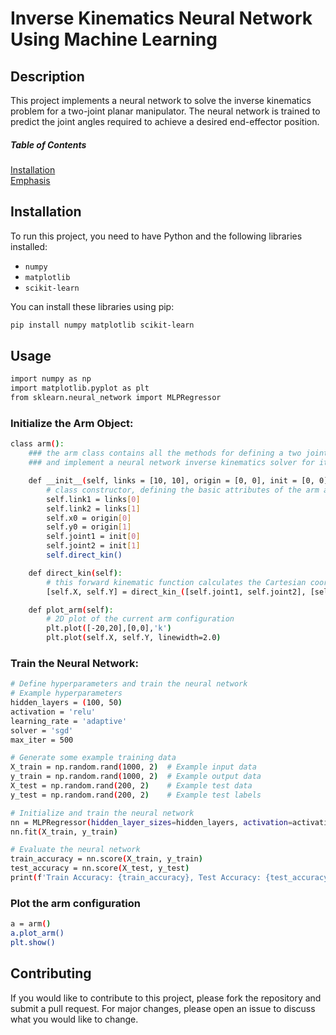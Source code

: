 # Inverse Kinematics Neural Network Using Machine Learning

## Description

This project implements a neural network to solve the inverse kinematics problem for a two-joint planar manipulator. The neural network is trained to predict the joint angles required to achieve a desired end-effector position.

##### Table of Contents  
[Installation](#installation)  
[Emphasis](#emphasis)  
<a name="installation"/>


## Installation

To run this project, you need to have Python and the following libraries installed:
- `numpy`
- `matplotlib`
- `scikit-learn`

You can install these libraries using pip:

```bash
pip install numpy matplotlib scikit-learn
```

## Usage

```bash
import numpy as np
import matplotlib.pyplot as plt
from sklearn.neural_network import MLPRegressor
```
### Initialize the Arm Object:
```bash
class arm():
    ### the arm class contains all the methods for defining a two joints planar manipulator,
    ### and implement a neural network inverse kinematics solver for it

    def __init__(self, links = [10, 10], origin = [0, 0], init = [0, 0]):
        # class constructor, defining the basic attributes of the arm and initial configuration
        self.link1 = links[0]
        self.link2 = links[1]
        self.x0 = origin[0]
        self.y0 = origin[1]
        self.joint1 = init[0]
        self.joint2 = init[1]
        self.direct_kin()

    def direct_kin(self):
        # this forward kinematic function calculates the Cartesian coordinates for the current joint configuration
        [self.X, self.Y] = direct_kin_([self.joint1, self.joint2], [self.link1, self.link2], [self.x0, self.y0])

    def plot_arm(self):
        # 2D plot of the current arm configuration
        plt.plot([-20,20],[0,0],'k')
        plt.plot(self.X, self.Y, linewidth=2.0)
```
### Train the Neural Network:
```bash
# Define hyperparameters and train the neural network
# Example hyperparameters
hidden_layers = (100, 50)
activation = 'relu'
learning_rate = 'adaptive'
solver = 'sgd'
max_iter = 500

# Generate some example training data
X_train = np.random.rand(1000, 2)  # Example input data
y_train = np.random.rand(1000, 2)  # Example output data
X_test = np.random.rand(200, 2)    # Example test data
y_test = np.random.rand(200, 2)    # Example test labels

# Initialize and train the neural network
nn = MLPRegressor(hidden_layer_sizes=hidden_layers, activation=activation, learning_rate=learning_rate, solver=solver, max_iter=max_iter)
nn.fit(X_train, y_train)

# Evaluate the neural network
train_accuracy = nn.score(X_train, y_train)
test_accuracy = nn.score(X_test, y_test)
print(f'Train Accuracy: {train_accuracy}, Test Accuracy: {test_accuracy}')
```
### Plot the arm configuration
```bash
a = arm()
a.plot_arm()
plt.show()
```

## Contributing
If you would like to contribute to this project, please fork the repository and submit a pull request. For major changes, please open an issue to discuss what you would like to change.
